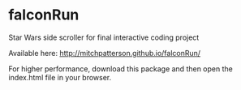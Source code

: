 # falconRun
Star Wars side scroller for final interactive coding project

Available here: http://mitchpatterson.github.io/falconRun/

For higher performance, download this package and then open the index.html file in your browser.
